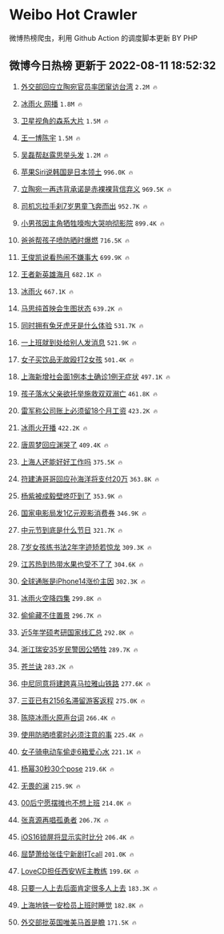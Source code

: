 # Weibo Hot Crawler 



微博热榜爬虫，利用 Github Action 的调度脚本更新 BY PHP 


## 微博今日热榜 更新于 2022-08-11 18:52:32 
1. [外交部回应立陶宛官员率团窜访台湾](https://s.weibo.com/weibo?q=%23%E5%A4%96%E4%BA%A4%E9%83%A8%E5%9B%9E%E5%BA%94%E7%AB%8B%E9%99%B6%E5%AE%9B%E5%AE%98%E5%91%98%E7%8E%87%E5%9B%A2%E7%AA%9C%E8%AE%BF%E5%8F%B0%E6%B9%BE%23&Refer=top) `2.2M 🔥` 

1. [冰雨火 网播](https://s.weibo.com/weibo?q=%E5%86%B0%E9%9B%A8%E7%81%AB%20%E7%BD%91%E6%92%AD&Refer=top) `1.8M 🔥` 

1. [卫星视角的森系大片](https://s.weibo.com/weibo?q=%23%E5%8D%AB%E6%98%9F%E8%A7%86%E8%A7%92%E7%9A%84%E6%A3%AE%E7%B3%BB%E5%A4%A7%E7%89%87%23&Refer=top) `1.5M 🔥` 

1. [王一博陈宇](https://s.weibo.com/weibo?q=%23%E7%8E%8B%E4%B8%80%E5%8D%9A%E9%99%88%E5%AE%87%23&Refer=top) `1.5M 🔥` 

1. [吴磊帮赵露思举头发](https://s.weibo.com/weibo?q=%23%E5%90%B4%E7%A3%8A%E5%B8%AE%E8%B5%B5%E9%9C%B2%E6%80%9D%E4%B8%BE%E5%A4%B4%E5%8F%91%23&Refer=top) `1.2M 🔥` 

1. [苹果Siri说韩国是日本领土](https://s.weibo.com/weibo?q=%23%E8%8B%B9%E6%9E%9CSiri%E8%AF%B4%E9%9F%A9%E5%9B%BD%E6%98%AF%E6%97%A5%E6%9C%AC%E9%A2%86%E5%9C%9F%23&Refer=top) `996.0K 🔥` 

1. [立陶宛一再违背承诺是赤裸裸背信弃义](https://s.weibo.com/weibo?q=%23%E7%AB%8B%E9%99%B6%E5%AE%9B%E4%B8%80%E5%86%8D%E8%BF%9D%E8%83%8C%E6%89%BF%E8%AF%BA%E6%98%AF%E8%B5%A4%E8%A3%B8%E8%A3%B8%E8%83%8C%E4%BF%A1%E5%BC%83%E4%B9%89%23&Refer=top) `969.5K 🔥` 

1. [司机忘拉手刹7岁男童飞奔而出](https://s.weibo.com/weibo?q=%23%E5%8F%B8%E6%9C%BA%E5%BF%98%E6%8B%89%E6%89%8B%E5%88%B97%E5%B2%81%E7%94%B7%E7%AB%A5%E9%A3%9E%E5%A5%94%E8%80%8C%E5%87%BA%23&Refer=top) `952.7K 🔥` 

1. [小男孩因主角牺牲嚎啕大哭响彻影院](https://s.weibo.com/weibo?q=%23%E5%B0%8F%E7%94%B7%E5%AD%A9%E5%9B%A0%E4%B8%BB%E8%A7%92%E7%89%BA%E7%89%B2%E5%9A%8E%E5%95%95%E5%A4%A7%E5%93%AD%E5%93%8D%E5%BD%BB%E5%BD%B1%E9%99%A2%23&Refer=top) `899.4K 🔥` 

1. [爸爸帮孩子喷防晒时爆燃](https://s.weibo.com/weibo?q=%23%E7%88%B8%E7%88%B8%E5%B8%AE%E5%AD%A9%E5%AD%90%E5%96%B7%E9%98%B2%E6%99%92%E6%97%B6%E7%88%86%E7%87%83%23&Refer=top) `716.5K 🔥` 

1. [王俊凯说看热闹不嫌事大](https://s.weibo.com/weibo?q=%23%E7%8E%8B%E4%BF%8A%E5%87%AF%E8%AF%B4%E7%9C%8B%E7%83%AD%E9%97%B9%E4%B8%8D%E5%AB%8C%E4%BA%8B%E5%A4%A7%23&Refer=top) `699.9K 🔥` 

1. [王者新英雄海月](https://s.weibo.com/weibo?q=%23%E7%8E%8B%E8%80%85%E6%96%B0%E8%8B%B1%E9%9B%84%E6%B5%B7%E6%9C%88%23&Refer=top) `682.1K 🔥` 

1. [冰雨火](https://s.weibo.com/weibo?q=%23%E5%86%B0%E9%9B%A8%E7%81%AB%23&Refer=top) `667.1K 🔥` 

1. [马思纯首映会生图状态](https://s.weibo.com/weibo?q=%23%E9%A9%AC%E6%80%9D%E7%BA%AF%E9%A6%96%E6%98%A0%E4%BC%9A%E7%94%9F%E5%9B%BE%E7%8A%B6%E6%80%81%23&Refer=top) `639.2K 🔥` 

1. [同时拥有兔牙虎牙是什么体验](https://s.weibo.com/weibo?q=%23%E5%90%8C%E6%97%B6%E6%8B%A5%E6%9C%89%E5%85%94%E7%89%99%E8%99%8E%E7%89%99%E6%98%AF%E4%BB%80%E4%B9%88%E4%BD%93%E9%AA%8C%23&Refer=top) `531.7K 🔥` 

1. [一上班就到处给别人发消息](https://s.weibo.com/weibo?q=%23%E4%B8%80%E4%B8%8A%E7%8F%AD%E5%B0%B1%E5%88%B0%E5%A4%84%E7%BB%99%E5%88%AB%E4%BA%BA%E5%8F%91%E6%B6%88%E6%81%AF%23&Refer=top) `521.9K 🔥` 

1. [女子买饮品无故殴打2女孩](https://s.weibo.com/weibo?q=%23%E5%A5%B3%E5%AD%90%E4%B9%B0%E9%A5%AE%E5%93%81%E6%97%A0%E6%95%85%E6%AE%B4%E6%89%932%E5%A5%B3%E5%AD%A9%23&Refer=top) `501.4K 🔥` 

1. [上海新增社会面1例本土确诊1例无症状](https://s.weibo.com/weibo?q=%23%E4%B8%8A%E6%B5%B7%E6%96%B0%E5%A2%9E%E7%A4%BE%E4%BC%9A%E9%9D%A21%E4%BE%8B%E6%9C%AC%E5%9C%9F%E7%A1%AE%E8%AF%8A1%E4%BE%8B%E6%97%A0%E7%97%87%E7%8A%B6%23&Refer=top) `497.1K 🔥` 

1. [孩子落水父亲欲托举施救双双溺亡](https://s.weibo.com/weibo?q=%23%E5%AD%A9%E5%AD%90%E8%90%BD%E6%B0%B4%E7%88%B6%E4%BA%B2%E6%AC%B2%E6%89%98%E4%B8%BE%E6%96%BD%E6%95%91%E5%8F%8C%E5%8F%8C%E6%BA%BA%E4%BA%A1%23&Refer=top) `461.8K 🔥` 

1. [雷军称公司账上必须留18个月工资](https://s.weibo.com/weibo?q=%23%E9%9B%B7%E5%86%9B%E7%A7%B0%E5%85%AC%E5%8F%B8%E8%B4%A6%E4%B8%8A%E5%BF%85%E9%A1%BB%E7%95%9918%E4%B8%AA%E6%9C%88%E5%B7%A5%E8%B5%84%23&Refer=top) `423.2K 🔥` 

1. [冰雨火开播](https://s.weibo.com/weibo?q=%23%E5%86%B0%E9%9B%A8%E7%81%AB%E5%BC%80%E6%92%AD%23&Refer=top) `422.2K 🔥` 

1. [唐周梦回应渊哭了](https://s.weibo.com/weibo?q=%23%E5%94%90%E5%91%A8%E6%A2%A6%E5%9B%9E%E5%BA%94%E6%B8%8A%E5%93%AD%E4%BA%86%23&Refer=top) `409.4K 🔥` 

1. [上海人还能好好工作吗](https://s.weibo.com/weibo?q=%23%E4%B8%8A%E6%B5%B7%E4%BA%BA%E8%BF%98%E8%83%BD%E5%A5%BD%E5%A5%BD%E5%B7%A5%E4%BD%9C%E5%90%97%23&Refer=top) `375.5K 🔥` 

1. [符建涛哥哥回应孙海洋将支付20万](https://s.weibo.com/weibo?q=%23%E7%AC%A6%E5%BB%BA%E6%B6%9B%E5%93%A5%E5%93%A5%E5%9B%9E%E5%BA%94%E5%AD%99%E6%B5%B7%E6%B4%8B%E5%B0%86%E6%94%AF%E4%BB%9820%E4%B8%87%23&Refer=top) `363.8K 🔥` 

1. [杨紫被成毅壁咚吓到了](https://s.weibo.com/weibo?q=%23%E6%9D%A8%E7%B4%AB%E8%A2%AB%E6%88%90%E6%AF%85%E5%A3%81%E5%92%9A%E5%90%93%E5%88%B0%E4%BA%86%23&Refer=top) `353.9K 🔥` 

1. [国家电影局发1亿元观影消费券](https://s.weibo.com/weibo?q=%23%E5%9B%BD%E5%AE%B6%E7%94%B5%E5%BD%B1%E5%B1%80%E5%8F%911%E4%BA%BF%E5%85%83%E8%A7%82%E5%BD%B1%E6%B6%88%E8%B4%B9%E5%88%B8%23&Refer=top) `346.9K 🔥` 

1. [中元节到底是什么节日](https://s.weibo.com/weibo?q=%23%E4%B8%AD%E5%85%83%E8%8A%82%E5%88%B0%E5%BA%95%E6%98%AF%E4%BB%80%E4%B9%88%E8%8A%82%E6%97%A5%23&Refer=top) `321.7K 🔥` 

1. [7岁女孩练书法2年字迹矫若惊龙](https://s.weibo.com/weibo?q=%237%E5%B2%81%E5%A5%B3%E5%AD%A9%E7%BB%83%E4%B9%A6%E6%B3%952%E5%B9%B4%E5%AD%97%E8%BF%B9%E7%9F%AB%E8%8B%A5%E6%83%8A%E9%BE%99%23&Refer=top) `309.3K 🔥` 

1. [江苏热到热带水果也受不了了](https://s.weibo.com/weibo?q=%23%E6%B1%9F%E8%8B%8F%E7%83%AD%E5%88%B0%E7%83%AD%E5%B8%A6%E6%B0%B4%E6%9E%9C%E4%B9%9F%E5%8F%97%E4%B8%8D%E4%BA%86%E4%BA%86%23&Refer=top) `304.6K 🔥` 

1. [全球通胀是iPhone14涨价主因](https://s.weibo.com/weibo?q=%23%E5%85%A8%E7%90%83%E9%80%9A%E8%83%80%E6%98%AFiPhone14%E6%B6%A8%E4%BB%B7%E4%B8%BB%E5%9B%A0%23&Refer=top) `302.3K 🔥` 

1. [冰雨火空降四集](https://s.weibo.com/weibo?q=%23%E5%86%B0%E9%9B%A8%E7%81%AB%E7%A9%BA%E9%99%8D%E5%9B%9B%E9%9B%86%23&Refer=top) `299.8K 🔥` 

1. [偷偷藏不住置景](https://s.weibo.com/weibo?q=%23%E5%81%B7%E5%81%B7%E8%97%8F%E4%B8%8D%E4%BD%8F%E7%BD%AE%E6%99%AF%23&Refer=top) `296.7K 🔥` 

1. [近5年学硕考研国家线汇总](https://s.weibo.com/weibo?q=%23%E8%BF%915%E5%B9%B4%E5%AD%A6%E7%A1%95%E8%80%83%E7%A0%94%E5%9B%BD%E5%AE%B6%E7%BA%BF%E6%B1%87%E6%80%BB%23&Refer=top) `292.8K 🔥` 

1. [浙江瑞安35岁民警因公牺牲](https://s.weibo.com/weibo?q=%23%E6%B5%99%E6%B1%9F%E7%91%9E%E5%AE%8935%E5%B2%81%E6%B0%91%E8%AD%A6%E5%9B%A0%E5%85%AC%E7%89%BA%E7%89%B2%23&Refer=top) `289.7K 🔥` 

1. [苍兰诀](https://s.weibo.com/weibo?q=%23%E8%8B%8D%E5%85%B0%E8%AF%80%23&Refer=top) `283.2K 🔥` 

1. [中尼同意将建跨喜马拉雅山铁路](https://s.weibo.com/weibo?q=%23%E4%B8%AD%E5%B0%BC%E5%90%8C%E6%84%8F%E5%B0%86%E5%BB%BA%E8%B7%A8%E5%96%9C%E9%A9%AC%E6%8B%89%E9%9B%85%E5%B1%B1%E9%93%81%E8%B7%AF%23&Refer=top) `277.6K 🔥` 

1. [三亚已有2156名滞留游客返程](https://s.weibo.com/weibo?q=%23%E4%B8%89%E4%BA%9A%E5%B7%B2%E6%9C%892156%E5%90%8D%E6%BB%9E%E7%95%99%E6%B8%B8%E5%AE%A2%E8%BF%94%E7%A8%8B%23&Refer=top) `275.0K 🔥` 

1. [陈晓冰雨火原声台词](https://s.weibo.com/weibo?q=%23%E9%99%88%E6%99%93%E5%86%B0%E9%9B%A8%E7%81%AB%E5%8E%9F%E5%A3%B0%E5%8F%B0%E8%AF%8D%23&Refer=top) `266.4K 🔥` 

1. [使用防晒喷雾时必须注意的事](https://s.weibo.com/weibo?q=%23%E4%BD%BF%E7%94%A8%E9%98%B2%E6%99%92%E5%96%B7%E9%9B%BE%E6%97%B6%E5%BF%85%E9%A1%BB%E6%B3%A8%E6%84%8F%E7%9A%84%E4%BA%8B%23&Refer=top) `225.4K 🔥` 

1. [女子骑电动车偷走6箱爱心水](https://s.weibo.com/weibo?q=%23%E5%A5%B3%E5%AD%90%E9%AA%91%E7%94%B5%E5%8A%A8%E8%BD%A6%E5%81%B7%E8%B5%B06%E7%AE%B1%E7%88%B1%E5%BF%83%E6%B0%B4%23&Refer=top) `221.1K 🔥` 

1. [杨幂30秒30个pose](https://s.weibo.com/weibo?q=%23%E6%9D%A8%E5%B9%8230%E7%A7%9230%E4%B8%AApose%23&Refer=top) `219.6K 🔥` 

1. [无畏的澜](https://s.weibo.com/weibo?q=%23%E6%97%A0%E7%95%8F%E7%9A%84%E6%BE%9C%23&Refer=top) `215.9K 🔥` 

1. [00后宁愿摆摊也不想上班](https://s.weibo.com/weibo?q=%2300%E5%90%8E%E5%AE%81%E6%84%BF%E6%91%86%E6%91%8A%E4%B9%9F%E4%B8%8D%E6%83%B3%E4%B8%8A%E7%8F%AD%23&Refer=top) `214.0K 🔥` 

1. [张真源再唱孤勇者](https://s.weibo.com/weibo?q=%23%E5%BC%A0%E7%9C%9F%E6%BA%90%E5%86%8D%E5%94%B1%E5%AD%A4%E5%8B%87%E8%80%85%23&Refer=top) `206.7K 🔥` 

1. [iOS16锁屏将显示实时比分](https://s.weibo.com/weibo?q=%23iOS16%E9%94%81%E5%B1%8F%E5%B0%86%E6%98%BE%E7%A4%BA%E5%AE%9E%E6%97%B6%E6%AF%94%E5%88%86%23&Refer=top) `206.4K 🔥` 

1. [屈楚萧给张佳宁新剧打call](https://s.weibo.com/weibo?q=%23%E5%B1%88%E6%A5%9A%E8%90%A7%E7%BB%99%E5%BC%A0%E4%BD%B3%E5%AE%81%E6%96%B0%E5%89%A7%E6%89%93call%23&Refer=top) `201.0K 🔥` 

1. [LoveCD担任西安WE主教练](https://s.weibo.com/weibo?q=%23LoveCD%E6%8B%85%E4%BB%BB%E8%A5%BF%E5%AE%89WE%E4%B8%BB%E6%95%99%E7%BB%83%23&Refer=top) `199.6K 🔥` 

1. [只要一人上去后面肯定很多人上去](https://s.weibo.com/weibo?q=%23%E5%8F%AA%E8%A6%81%E4%B8%80%E4%BA%BA%E4%B8%8A%E5%8E%BB%E5%90%8E%E9%9D%A2%E8%82%AF%E5%AE%9A%E5%BE%88%E5%A4%9A%E4%BA%BA%E4%B8%8A%E5%8E%BB%23&Refer=top) `183.3K 🔥` 

1. [上海地铁一安检员上班时睡觉](https://s.weibo.com/weibo?q=%23%E4%B8%8A%E6%B5%B7%E5%9C%B0%E9%93%81%E4%B8%80%E5%AE%89%E6%A3%80%E5%91%98%E4%B8%8A%E7%8F%AD%E6%97%B6%E7%9D%A1%E8%A7%89%23&Refer=top) `182.8K 🔥` 

1. [外交部批英国唯美马首是瞻](https://s.weibo.com/weibo?q=%23%E5%A4%96%E4%BA%A4%E9%83%A8%E6%89%B9%E8%8B%B1%E5%9B%BD%E5%94%AF%E7%BE%8E%E9%A9%AC%E9%A6%96%E6%98%AF%E7%9E%BB%23&Refer=top) `171.5K 🔥` 

